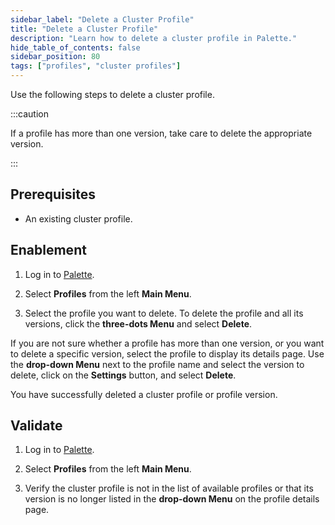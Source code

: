 ```yaml
---
sidebar_label: "Delete a Cluster Profile"
title: "Delete a Cluster Profile"
description: "Learn how to delete a cluster profile in Palette."
hide_table_of_contents: false
sidebar_position: 80
tags: ["profiles", "cluster profiles"]
---
```



Use the following steps to delete a cluster profile. 

:::caution

If a profile has more than one version, take care to delete the appropriate version.

:::

## Prerequisites 

- An existing cluster profile. 

## Enablement

1. Log in to [Palette](https://console.spectrocloud.com/).

2. Select **Profiles** from the left **Main Menu**.

3. Select the profile you want to delete. To delete the profile and all its versions, click the **three-dots Menu** and select **Delete**.

  If you are not sure whether a profile has more than one version, or you want to delete a specific version, select the profile to display its details page. Use the **drop-down Menu** next to the profile name and select the version to delete, click on the **Settings** button, and select **Delete**.

You have successfully deleted a cluster profile or profile version.


## Validate

1. Log in to [Palette](https://console.spectrocloud.com/).

2. Select **Profiles** from the left **Main Menu**.   

3. Verify the cluster profile is not in the list of available profiles or that its version is no longer listed in the **drop-down Menu** on the profile details page.